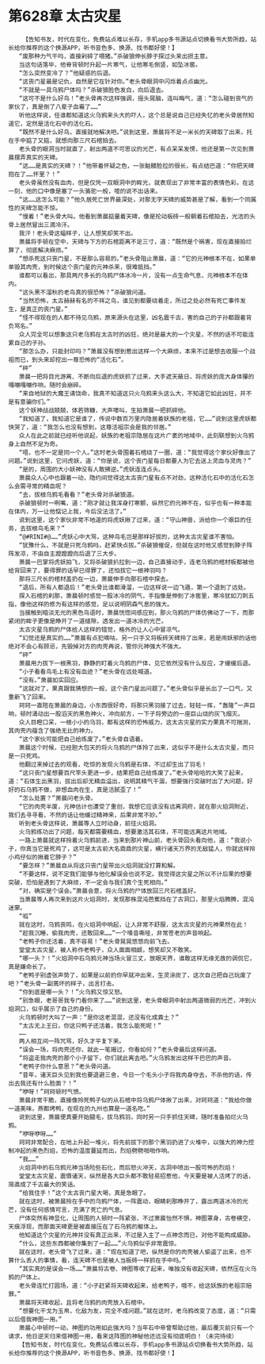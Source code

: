 # 第628章 太古灾星
        【告知书友，时代在变化，免费站点难以长存，手机app多书源站点切换看书大势所趋，站长给你推荐的这个换源APP，听书音色多、换源、找书都好使！】
       “废那种力气干吗，直接剁碎了喂猪。”杀破狼伸长脖子探过头来出损主意。
       当这句话落毕，他脊背顿时升起一片寒气，让他寒毛倒竖，如坠冰窖。
       “怎么突然变冷了？”他疑惑的后退。
       “这丧门星最是记仇，自然是它在针对你。”老头骨眼洞中闪烁着点点幽光。
       “不就是一具乌鸦尸体吗？”杀破狼脸色发白，向后退去。
       “这可不是什么好鸟！”老头骨再次这样强调，摇头晃脑，连叫晦气，道：“怎么碰到丧气的家伙了，真是倒了八辈子血霉了……”
       听他这样说，任谁都知道这火乌鸦来头大的吓人，这个总是说自己已经失忆的老头骨居然知道它，定然是活化石中的活化石。
       “既然不是什么好鸟，直接就地解决吧。”说到这里，萧晨将不足一米长的天碑取了出来，托在手中掂了又掂，就想向那三尺石棺拍去。
       老头骨的眼洞当时就直了，射出两道不可思议的光芒，有点呆呆发愣，他还是第一次见到萧晨摆弄真实的天碑。
       “这……是真实的天碑？！”他带着怀疑之色，一张骷髅脸拉的很长，有点结巴道：“你把天碑抱在了……怀里？！”
       老头骨虽然没有血肉，但是仅凭一双眼洞中的眸光，就表现出了非常丰富的表情色彩。在这一刻，他的口中像是塞了一头骆驼一般，噎的说不出话来。
       “这……这怎么可能？”他久居死亡世界最深处，对那无字天碑的威势甚是了解，看到一个同属性的天碑怎能不惊。
       “慢着！”老头骨大叫。他看到萧晨掂量着天碑，像是抡动板砖一般朝着石棺拍去，光洁的头骨上居然冒出三滴冷汗。
       我汗！老头骨这幅样子，让人想笑却笑不出。
       萧晨将手顿在空中，天碑与下方的石棺距离不足三寸，道：“既然是个祸害，现在直接拍烂算了，彻底解决麻烦。”
       “想杀死这只丧门星，不是那么容易的。”老头骨阻止萧晨，道：“它的元神根本不在，如果单单毁其肉壳，到时候这个丧门星的元神杀来，很难抵挡。”
       谁都可以看出，那具两尺多长的乌鸦尸体冰冷一片，没有一点生命气息，元神根本不在体内。
       “这头黑不溜秋的老鸟真的很恐怖？”杀破狼问道。
       “当然恐怖，太古赫赫有名的不祥之鸟，谁见到都要绕着走，所过之处必然有死亡事件发生，是真正的丧门星。”
       “怪不得现在的人都不待见乌鸦，原来源头在这里，凶名震千古，害的自己的子孙都跟着背负骂名。”
       众人完全可以想象这只老乌鸦在太古时的凶狂，绝对是最大的一个灾星，不然的话不可能连累自己的子孙。
       “那怎么办，只能封印吗？”萧晨没有想到惹出这样一个大麻烦，本来不过是想去收服一个战祖而已，到头来却挖出一尊恐怖的“活化石”。
       “砰”
       萧晨一把将目光游离、不断向后退的虎妖抓了过来，大手遮天蔽日，将虎妖的庞大身体攥的嘎嘣嘎嘣作响，随时会崩碎。
       “来自地狱的大魔王请饶命，我真不知道这只火乌鸦来头这么大，不知道它如此凶狂，并不是有意骗你们。”
       这个妖神战战兢兢，体若筛糠，大声嚎叫，生拍萧晨一把抓碎他。
       “我知道了，我知道它是谁了，传说中数百万里内隐居着妖族的老祖，它……”说到这里虎妖都快哭了，道：“我怎么也没有想到，这尊活祖宗会是我的邻居。”
       众人在此之前就已经听他说起，妖族的老祖宗隐居在这片广袤的地域中，此刻联想到火乌鸦身上自然不足为奇。
       “唔，也不一定是同一个人。”这时老头骨围着石棺绕了一圈，道：“我觉得这个家伙好像出了问题。”说到这里，它问虎妖，道：“你是说，这个丧门星每日都要人为它去送上灵血与灵肉？”
       “是的，周围的大小妖神没有人敢拂逆。”虎妖连连点头。
       萧晨众人心中也跟着一动，隐约间觉得这太古丧门星有点不对劲，这种活化石中的活化石怎么会需寻常的精血呢？
       “去，拔根乌鸦毛看看？”老头骨对杀破狼道。
       杀破狼顿时一咧嘴，道：“刚才就让我浑身打寒颤，纵然它的元神不在，似乎也有一种本能在体内，万一让他惦记上我，今后没法活了。”
       说到这里，这个家伙非常不地道的将虎妖揪了过来，道：“守山神兽，派给你一个艰巨的任务，去拔根鸟毛来？”
       “@#RINI#@……”虎妖心中大骂，这种鸟毛岂是那样好拔的，这种太古灾星谁不害怕。
       “犹豫什么，不就是只死乌鸦吗，赶紧快点拔。”杀破狼催促，但就在这时他又感觉到脖子阵阵发凉，不由自主蹬蹬蹬向后退了三大步。
       萧晨一巴掌将虎妖拍飞，又将杀破狼扒拉到一边，自己直接动手，连老乌鸦的棺材板都被他给背回来了，要得罪的话早已得罪了，还怕拔它一根神羽吗？
       那将三尺长的棺材盖扔在一边，萧晨伸手向那石棺中探去。
       “退后，所有人都退后！”老头骨比谁都滑溜，一边这样说一边飞遁，第一个退到了远处。
       探入石棺的刹那，萧晨顿时感觉一股冰冷的阴气，手指像是伸到了冰窖里，寒冷犹如刀刺五指，像他这样的修为有这样的感觉，足以说明阴森气息的强大。
       当接触到暗淡无光的黑色鸟语时，萧晨恍惚间感应到，那火乌鸦的尸体仿佛动了一下，而那紧闭的眸子更像是睁开了一道缝隙，透发出一道冰冷的光芒。
       太古灾星乌鸦的尸体给人这样的错觉，格外的让人心中冒凉气。
       “幻觉还是真实的……”萧晨有点犯嘀咕，另一只手又将板砖天碑拎了出来，若是闹妖邪的话他绝对不会心有顾忌，先毁掉对方的肉壳再说，管你元神强大不强大。
       “砰”
       萧晨用力拔下一根黑羽，静静的盯着火乌鸦的尸体，见它依然没有什么反应，才缓缓后退。
       “小子看看鸟毛上有没有血迹？”老头骨在远处喊道。
       “没有。”萧晨如实回应。
       “这就对了，果真跟我猜想的一般，这个丧门星出问题了。”老头骨似乎是长出了一口气，又重新飞了回来。
       珂珂一直陪在萧晨的身边，小东西很好奇，将那只黑羽接了过去，轻轻一挥，“轰隆”一声巨响，顿时涌动出一股滔天的黑色神火，冲向前方，一下子将旁边的一座巨山烧的灰飞烟灭。
       众人目瞪口呆，一根小小的乌羽，都有这样的恐怖威力，这太古灾星的实力果真不可揣测，其肉壳内蕴含了强绝无比的神力。
       “这个家伙可能把自己给炼废了。”老头骨自语着。
       萧晨这个时候，已经胆大包天的将火乌鸦的尸体拎了出来，这似乎不是什么太古灾星，而只是一只死鸡。
       他翻过来掉过去的观看，吃惊的发现火乌鸦是石体，不过却生出了羽毛！
       “这只丧门星想要百尺竿头更进一步，结果把自己给炼废了。”老头骨哈哈的大笑了起来，道：“石体生出黑羽，拔出后却无精血溢出，说明其精气干涸，想要强行突破时出了大问题，好好的石乌鸦不做，非想血肉在生，真是活腻歪了！”
       “怎么处置？”萧晨问老头骨。
       “它的肉壳半废，元神估计也遭受了重创，我想它应该没有远离洞府，就在那火焰洞附近，我们去寻寻看，不然的话让他缓过精神来，后果非常不妙。”
       听到老头骨这样说，萧晨等人立时动身，前往火焰洞。
       火乌鸦练功出了问题，每天都需要精血，想要激活其石体，不可能远离这片地域。
       一路上萧晨就这样拎着火乌鸦前进，当来到那片神山前，老头骨回头看向他，道：“我说小子，你真当它是死鸡了，这可是太古前大名鼎鼎的灾星，横行诸天万界的无敌猛人，你就这样拎小鸡仔似的揪着它脖子？”
       “要怎样？”萧晨自从将这只丧门星带出火焰洞就没打算和解。
       “不要这样，说不定我们能够与他化解误会也说不定。我觉得这灾星之所以不计后果的想要突破，恐怕是遇到了大麻烦，不一定会与我们真个生死相向。”
       “对，确实是个误会。”萧晨会意，将火乌鸦的尸体放回三尺石棺盖好。
       当萧晨等人再次来到这片火焰洞时，发现那株混沌芭蕉挡在了古洞口，那里火焰腾腾，混沌迷蒙。
       “呱”
       就在这时，乌鸦丧鸣，在火焰洞中响起，让人非常不舒服，这太古灾星的元神果然在此！
       “趁我沉睡，偷我肉壳，还敢回来……”一个嗓音嘶哑，非常苍老的声音响起。
       “老鸭子你还活着，真不容易！”老头骨晃晃悠悠向前飞去。
       堂堂太古灾星，被人称作老鸭子，众人面面相觑，想笑却又不敢笑。
       “哪一头？！”火焰洞中石乌鸦元神当场火冒三丈，放眼天界，谁敢这样无缘无故的调侃它，真是嫌命长了。
       “老鸭子别虚张声势了，如果是以前的你早就冲出来，生灵涂炭了，这次自己把自己玩废了吧？”老头骨一副蔫坏的样子，出言打击。
       “你到底是哪一头？！”火乌鸦又惊又怒。
       “别急眼，老哥哥我专门看你来了……”说到这里，老头骨眼洞中射出两道微弱的光芒，冲到火焰洞口，似乎展示了自己的身份。
       火乌鸦顿时大叫了一声：“是你这老混混，还没有化成粪土？”
       “太古无上王曰，你这只鸭子还活着，我怎么能死呢！”
       ……
       两人相互间一阵咒骂，好久才平复下来。
       “误会一场，将肉壳还你，就此一笔揭过，你看如何？”老头骨最后这样问道。
       “将盗走我肉壳的那个小子留下，你们就此离去吧。”火乌鸦发出这样干巴巴的声音。
       “老鸭子你什么意思？”老头骨问道。
       “昔年，诸天巨头见到我也要退避三舍，今日一个毛头小子将我肉身夺去，不杀他的话，传出去我还有什么脸面？！”
       “咿呀！”珂珂顿时气愤。
       萧晨非常干脆，直接像拎死鸭子似的从石棺中将乌鸦尸体揪了出来，对珂珂道：“我给你做一道美味，燕都烤鸭，在现在的九州也算是一道名吃。”
       说到这里，萧晨便真要开始腿毛，拔乌鸦羽，同时另一只手抓住天碑，随时准备拍烂火乌鸦。
       “咿呀咿呀……”
       珂珂非常配合，在地上升起一堆火，将先前拔下的那个黑羽扔进了火堆中，以强大的神力控制冲起的黑色烈焰，恐怖的温度蔓延而出，烈焰劈劈啪啪作响。
       “我……”
       火焰洞中的石乌鸦元神当场险些石化，而后怒火冲天，古洞中喷出一股可怖的烈焰！
       堂堂太古灾星，震慑诸天，纵然是各大巨头都不敢轻易招惹他，今天要是被人活烤了的话，简直成了千古最大的笑话。
       “给我住手！”这个太古丧门星大喝，真是急眼了。
       就在这时，被萧晨拎在手中的乌鸦尸体，一阵震动，眼睛刹那睁开了，露出两道冰冷的光芒，没有任何感情可言，充满了死亡的气息。
       尸体突然有神显化，让周围的人顿时一阵紧张，不过萧晨怡然不惧，神图罩身，古卷横空，天痕浮现，而那面天碑更是被直接压在了石乌鸦的躯体上。
       他知道这个灾星的元神并没有真正出来，不过是入主了一点神念而已，对他不能构成威胁。
       “什么，这些东西都被你集到了一起……”火乌鸦似乎非常震惊。
       就在这时，老头骨飞了过来，道：“现在知道了吧，纵然是你的肉壳被人偷盗了出来，也不算什么丢人的事情，看，连天碑不也是被人当板砖一样抓在手中吗。”
       “其实真的是误会一场……”萧晨将古卷、神图等收了起来，唯独没有收起天碑，依然压在火乌鸦的尸体上。
       老头骨连忙打圆场，道：“小子赶紧将天碑收起来，给老鸭子，哦不，给这妖族的老祖宗赔罪。”
       萧晨将天碑收起，且将老乌鸦的肉壳放入石棺中。
       “想要化干戈为玉帛，化敌为友，完全不成问题。”就在这时，老乌鸦改变了态度，道：“只需以后借我神图一用。”
       萧晨心中顿时一动，神图的功用如此强大吗？当年石中帝曾帮助过他，最后覆灭前只有一个请求，他日逆天归来借神图一用，看来这阵图的神秘他还远没有彻底明白！（未完待续）
       【告知书友，时代在变化，免费站点难以长存，手机app多书源站点切换看书大势所趋，站长给你推荐的这个换源APP，听书音色多、换源、找书都好使！】
